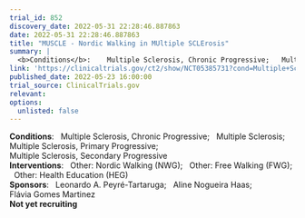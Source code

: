 ```yaml
---
trial_id: 852
discovery_date: 2022-05-31 22:28:46.887863
date: 2022-05-31 22:28:46.887863
title: "MUSCLE - Nordic Walking in MUltiple SCLErosis"
summary: |
  <b>Conditions</b>:    Multiple Sclerosis, Chronic Progressive;   Multiple Sclerosis;   Multiple Sclerosis, Primary Progressive;   Multiple Sclerosis, Secondary Progressive<br /><b>Interventions</b>:    Other: Nordic Walking (NWG);   Other: Free Walking (FWG);   Other: Health Education (HEG)<br /><b>Sponsors</b>:    Leonardo A. Peyré-Tartaruga;   Aline Nogueira Haas;   Flávia Gomes Martinez<br /><b>Not yet recruiting</b>
link: 'https://clinicaltrials.gov/ct2/show/NCT05385731?cond=Multiple+Sclerosis&sfpd_d=14&sel_rss=new14'
published_date: 2022-05-23 16:00:00
trial_source: ClinicalTrials.gov
relevant: 
options:
  unlisted: false
---
```

<b>Conditions</b>:    Multiple Sclerosis, Chronic Progressive;   Multiple Sclerosis;   Multiple Sclerosis, Primary Progressive;   Multiple Sclerosis, Secondary Progressive<br /><b>Interventions</b>:    Other: Nordic Walking (NWG);   Other: Free Walking (FWG);   Other: Health Education (HEG)<br /><b>Sponsors</b>:    Leonardo A. Peyré-Tartaruga;   Aline Nogueira Haas;   Flávia Gomes Martinez<br /><b>Not yet recruiting</b>